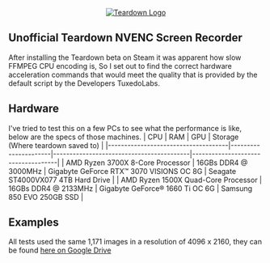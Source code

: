 <p align="center">
<a href="https://teardowngame.com/" target="_blank">
<img src="https://teardowngame.com/logo.png" alt="Teardown Logo">
</a>
</p>

## Unofficial Teardown NVENC Screen Recorder

After installing the Teardown beta on Steam it was apparent how slow FFMPEG CPU encoding is, So I set out to find the correct hardware acceleration commands that would meet the quality that is provided by the default script by the Developers TuxedoLabs.

## Hardware

I've tried to test this on a few PCs to see what the performance is like, below are the specs of those machines.
| CPU | RAM | GPU | Storage (Where teardown saved to) |
|-------------------------------------|----------------------|------------------------------------------|------------------------------------|
| AMD Ryzen 3700X 8-Core Processor | 16GBs DDR4 @ 3000MHz | Gigabyte GeForce RTX™ 3070 VISIONS OC 8G | Seagate ST4000VX077 4TB Hard Drive |
| AMD Ryzen 1500X Quad-Core Processor | 16GBs DDR4 @ 2133MHz | Gigabyte GeForce® 1660 Ti OC 6G | Samsung 850 EVO 250GB SSD |

## Examples

All tests used the same 1,171 images in a resolution of 4096 x 2160, they can be found [here on Google Drive](https://drive.google.com/file/d/12zOgIjnrMKXSaQHkm2yi_wz5wPzsnlfk/view?usp=sharing)
